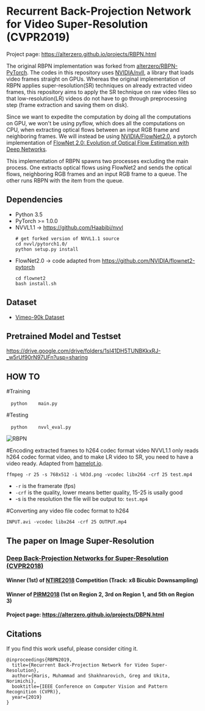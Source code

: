 # Recurrent Back-Projection Network for Video Super-Resolution (CVPR2019)

Project page: https://alterzero.github.io/projects/RBPN.html

The original RBPN implementation was forked from [alterzero/RBPN-PyTorch](https://github.com/alterzero/RBPN-PyTorch).
The codes in this repository uses [NVIDIA/nvll](https://github.com/NVIDIA/nvvl), a library that loads video frames straight on GPUs. Whereas the original implementation of RBPN applies super-resolution(SR) techniques on already extracted video frames, this repository aims to apply the SR technique on raw video files so that low-resolution(LR) videos do not have to go through preprocessing step (frame extraction and saving them on disk). 

Since we want to expedite the computation by doing all the computations on GPU, we won't be using pyflow, which does all the computations on CPU, when extracting optical flows between an input RGB frame and neighboring frames. 
We will instead be using [NVIDIA/FlowNet2.0](https://github.com/NVIDIA/flownet2-pytorch), a pytorch implementation of [FlowNet 2.0: Evolution of Optical Flow Estimation with Deep Networks](https://arxiv.org/abs/1612.01925). 

This implementation of RBPN spawns two processes excluding the main process. 
One extracts optical flows using FlowNet2 and sends the optical flows, neighboring RGB frames and an input RGB frame to a queue. The other runs RBPN with the item from the queue. 

## Dependencies
* Python 3.5
* PyTorch >= 1.0.0
* NVVL1.1 -> https://github.com/Haabibi/nvvl
  ```Shell
  # get forked version of NVVL1.1 source
  cd nvvl/pytorch1.0/ 
  python setup.py install
  ```
* FlowNet2.0 -> code adapted from https://github.com/NVIDIA/flownet2-pytorch
  ```Shell
  cd flownet2
  bash install.sh
  ```


## Dataset
* [Vimeo-90k Dataset](http://toflow.csail.mit.edu)

## Pretrained Model and Testset
https://drive.google.com/drive/folders/1sI41DH5TUNBKkxRJ-_w5rUf90rN97UFn?usp=sharing

## HOW TO

#Training

    ```python
    main.py
    ```

#Testing

    ```python
    nvvl_eval.py
    ```

![RBPN](https://alterzero.github.io/projects/RBPN.png)

#Encoding extracted frames to h264 codec format video 
NVVL1.1 only reads h264 codec format video, and to make LR video to SR, you need to have a video ready.
Adapted from [hamelot.io](http://hamelot.io/visualization/using-ffmpeg-to-convert-a-set-of-images-into-a-video/).
```Shell
ffmpeg -r 25 -s 768x512 -i %03d.png -vcodec libx264 -crf 25 test.mp4
```
* `-r` is the framerate (fps)
* `-crf` is the quality, lower means better quality, 15-25 is usally good 
* -s is the resolution
the file will be output to: `test.mp4`

#Converting any video file codec format to h264 
 ```Shell
 INPUT.avi -vcodec libx264 -crf 25 OUTPUT.mp4
 ```
## The paper on Image Super-Resolution
### [Deep Back-Projection Networks for Super-Resolution (CVPR2018)](https://github.com/alterzero/DBPN-Pytorch)
#### Winner (1st) of [NTIRE2018](http://openaccess.thecvf.com/content_cvpr_2018_workshops/papers/w13/Timofte_NTIRE_2018_Challenge_CVPR_2018_paper.pdf) Competition (Track: x8 Bicubic Downsampling)
#### Winner of [PIRM2018](https://arxiv.org/pdf/1809.07517.pdf) (1st on Region 2, 3rd on Region 1, and 5th on Region 3)
#### Project page: https://alterzero.github.io/projects/DBPN.html


## Citations
If you find this work useful, please consider citing it.
```
@inproceedings{RBPN2019,
  title={Recurrent Back-Projection Network for Video Super-Resolution},
  author={Haris, Muhammad and Shakhnarovich, Greg and Ukita, Norimichi},
  booktitle={IEEE Conference on Computer Vision and Pattern Recognition (CVPR)},
  year={2019}
}
```
